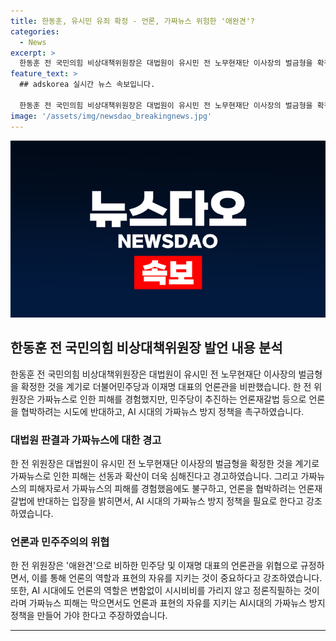 ```yaml
---
title: 한동훈, 유시민 유죄 확정 - 언론, 가짜뉴스 위험한 '애완견'?
categories:
  - News
excerpt: >
  한동훈 전 국민의힘 비상대책위원장은 대법원이 유시민 전 노무현재단 이사장의 벌금형을 확정짓자, 민주당과 이재명 대표의 언론관을 비판했다. 그는 가짜뉴스로 피해를 입은 적이 있지만, 더불어민주당의 언론재갈법 시도에 강력히 반대하며, 언론의 자유와 가짜뉴스 방지 정책을 주장했다. 또한, AI 시대에도 정론직필하는 언론의 역할을 믿고, 가짜뉴스 피해를 막는 동시에 표현의 자유를 보장해야 한다고 강조했다.
feature_text: >
  ## adskorea 실시간 뉴스 속보입니다.

  한동훈 전 국민의힘 비상대책위원장은 대법원이 유시민 전 노무현재단 이사장의 벌금형을 확정짓자, 민주당과 이재명 대표의 언론관을 비판했다. 그는 가짜뉴스로 피해를 입은 적이 있지만, 더불어민주당의 언론재갈법 시도에 강력히 반대하며, 언론의 자유와 가짜뉴스 방지 정책을 주장했다. 또한, AI 시대에도 정론직필하는 언론의 역할을 믿고, 가짜뉴스 피해를 막는 동시에 표현의 자유를 보장해야 한다고 강조했다.
image: '/assets/img/newsdao_breakingnews.jpg'
---
```


<p><img src="/assets/img/newsdao_breakingnews.jpg" alt="adskorea 속보" /></p>

<h2 data-ke-size="size26">한동훈 전 국민의힘 비상대책위원장 발언 내용 분석</h2>

<p data-ke-size="size16">한동훈 전 국민의힘 비상대책위원장은 대법원이 유시민 전 노무현재단 이사장의 벌금형을 확정한 것을 계기로 더불어민주당과 이재명 대표의 언론관을 비판했습니다. 한 전 위원장은 가짜뉴스로 인한 피해를 경험했지만, 민주당이 추진하는 언론재갈법 등으로 언론을 협박하려는 시도에 반대하고, AI 시대의 가짜뉴스 방지 정책을 촉구하였습니다.</p>

<h3 data-ke-size="size24">대법원 판결과 가짜뉴스에 대한 경고</h3>

<p data-ke-size="size16">한 전 위원장은 대법원이 유시민 전 노무현재단 이사장의 벌금형을 확정한 것을 계기로 가짜뉴스로 인한 피해는 선동과 확산이 더욱 심해진다고 경고하였습니다. 그리고 가짜뉴스의 피해자로서 가짜뉴스의 피해를 경험했음에도 불구하고, 언론을 협박하려는 언론재갈법에 반대하는 입장을 밝히면서, AI 시대의 가짜뉴스 방지 정책을 필요로 한다고 강조하였습니다.</p>

<h3 data-ke-size="size24">언론과 민주주의의 위협</h3>

<p data-ke-size="size16">한 전 위원장은 '애완견'으로 비하한 민주당 및 이재명 대표의 언론관을 위협으로 규정하면서, 이를 통해 언론의 역할과 표현의 자유를 지키는 것이 중요하다고 강조하였습니다. 또한, AI 시대에도 언론의 역할은 변함없이 시시비비를 가리지 않고 정론직필하는 것이라며 가짜뉴스 피해는 막으면서도 언론과 표현의 자유를 지키는 AI시대의 가짜뉴스 방지 정책을 만들어 가야 한다고 주장하였습니다.</p>

<hr>

